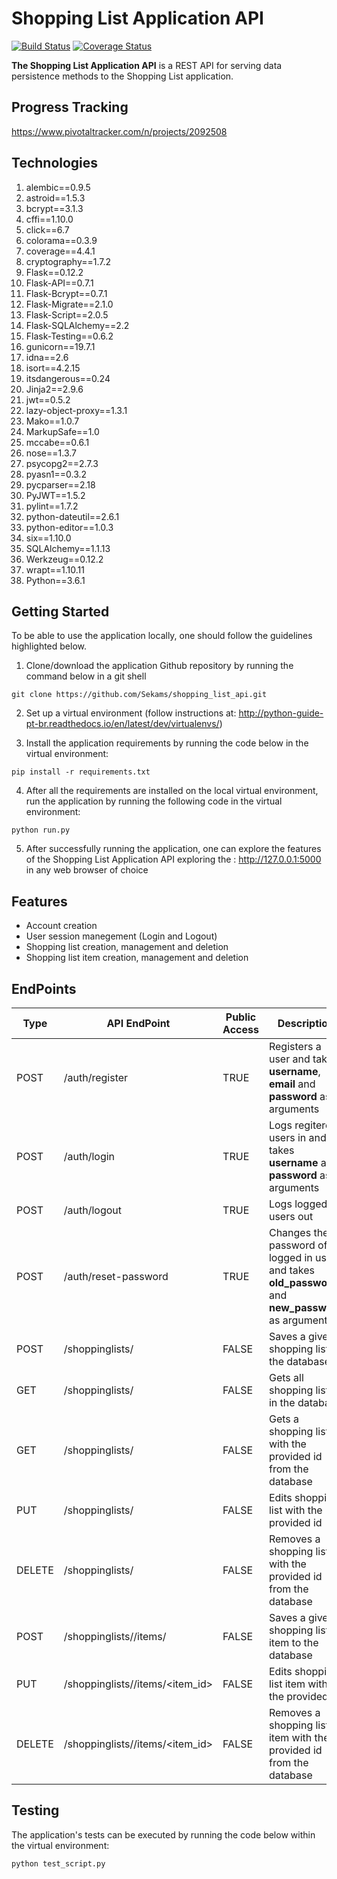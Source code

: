 # Shopping List Application API
[![Build Status](https://travis-ci.org/Sekams/shopping_list_api.svg?branch=master)](https://travis-ci.org/Sekams/shopping_list_api)
[![Coverage Status](https://coveralls.io/repos/github/Sekams/shopping_list_api/badge.svg?branch=master)](https://coveralls.io/github/Sekams/shopping_list_api?branch=master)

**The Shopping List Application API** is a REST API for serving data persistence methods to the Shopping List application.

## Progress Tracking
https://www.pivotaltracker.com/n/projects/2092508

## Technologies
1. alembic==0.9.5
2. astroid==1.5.3
3. bcrypt==3.1.3
4. cffi==1.10.0
5. click==6.7
6. colorama==0.3.9
7. coverage==4.4.1
8. cryptography==1.7.2
9. Flask==0.12.2
10. Flask-API==0.7.1
11. Flask-Bcrypt==0.7.1
12. Flask-Migrate==2.1.0
13. Flask-Script==2.0.5
14. Flask-SQLAlchemy==2.2
15. Flask-Testing==0.6.2
16. gunicorn==19.7.1
17. idna==2.6
18. isort==4.2.15
19. itsdangerous==0.24
20. Jinja2==2.9.6
21. jwt==0.5.2
22. lazy-object-proxy==1.3.1
23. Mako==1.0.7
24. MarkupSafe==1.0
25. mccabe==0.6.1
26. nose==1.3.7
27. psycopg2==2.7.3
28. pyasn1==0.3.2
29. pycparser==2.18
30. PyJWT==1.5.2
31. pylint==1.7.2
32. python-dateutil==2.6.1
33. python-editor==1.0.3
34. six==1.10.0
35. SQLAlchemy==1.1.13
36. Werkzeug==0.12.2
37. wrapt==1.10.11
38. Python==3.6.1

## Getting Started
To be able to use the application locally, one should follow the guidelines highlighted below.

1. Clone/download the application Github repository by running the command below in a git shell
```
git clone https://github.com/Sekams/shopping_list_api.git
```
2. Set up a virtual environment (follow instructions at: http://python-guide-pt-br.readthedocs.io/en/latest/dev/virtualenvs/)

3. Install the application requirements by running the code below in the virtual environment:
```
pip install -r requirements.txt
```
4. After all the requirements are installed on the local virtual environment, run the application by running the following code in the virtual environment:
```
python run.py
```
5. After successfully running the application, one can explore the features of the Shopping List Application API exploring the : http://127.0.0.1:5000 in any web browser of choice

## Features
* Account creation
* User session manegement (Login and Logout)
* Shopping list creation, management and deletion
* Shopping list item creation, management and deletion

## EndPoints

| Type | API EndPoint | Public Access | Description |
| --- | --- | --- | --- |
| POST | /auth/register | TRUE | Registers a user and takes **username**, **email** and **password** as arguments |
| POST | /auth/login | TRUE | Logs regitered users in and takes **username** and **password** as arguments |
| POST | /auth/logout | TRUE | Logs logged in users out |
| POST | /auth/reset-password | TRUE | Changes the password of a logged in user and takes **old_password** and **new_password** as arguments |
| POST | /shoppinglists/ | FALSE | Saves a given shopping list to the database |
| GET | /shoppinglists/ | FALSE | Gets all shopping lists in the database |
| GET | /shoppinglists/<id> | FALSE | Gets a shopping list with the provided id from the database |
| PUT | /shoppinglists/<id> | FALSE | Edits shopping list with the provided id |
| DELETE | /shoppinglists/<id> | FALSE | Removes a shopping list with the provided id from the database |
| POST | /shoppinglists/<id>/items/ | FALSE | Saves a given shopping list item to the database |
| PUT | /shoppinglists/<id>/items/<item_id>| FALSE | Edits shopping list item with the provided id | 
| DELETE | /shoppinglists/<id>/items/<item_id> | FALSE | Removes a shopping list item with the provided id from the database |


## Testing
The application's tests can be executed by running the code below within the virtual environment:
```
python test_script.py
```
